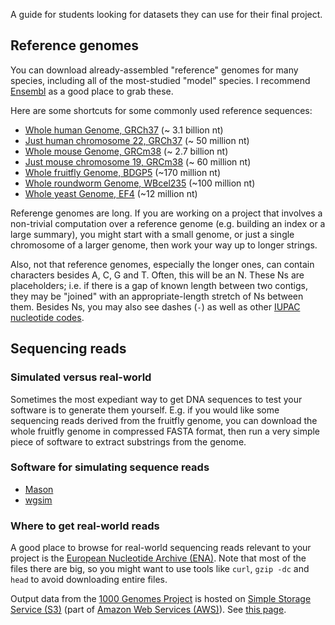 A guide for students looking for datasets they can use for their final project.

Reference genomes
-----------------

You can download already-assembled "reference" genomes for many species,
including all of the most-studied "model" species.  I recommend [Ensembl]
as a good place to grab these.

[Ensembl]: http://useast.ensembl.org/index.html

Here are some shortcuts for some commonly used reference sequences:

* [Whole human Genome, GRCh37](ftp://ftp.ensembl.org/pub/release-73/fasta/homo_sapiens/dna/Homo_sapiens.GRCh37.73.dna.toplevel.fa.gz) (~ 3.1 billion nt)
* [Just human chromosome 22, GRCh37](ftp://ftp.ensembl.org/pub/release-73/fasta/homo_sapiens/dna/Homo_sapiens.GRCh37.73.dna.chromosome.22.fa.gz) (~ 50 million nt)
* [Whole mouse Genome, GRCm38](ftp://ftp.ensembl.org/pub/release-73/fasta/mus_musculus/dna/Mus_musculus.GRCm38.73.dna.toplevel.fa.gz) (~ 2.7 billion nt)
* [Just mouse chromosome 19, GRCm38](ftp://ftp.ensembl.org/pub/release-73/fasta/mus_musculus/dna/Mus_musculus.GRCm38.73.dna.chromosome.19.fa.gz) (~ 60 million nt)
* [Whole fruitfly Genome, BDGP5](ftp://ftp.ensembl.org/pub/release-73/fasta/drosophila_melanogaster/dna/Drosophila_melanogaster.BDGP5.73.dna.toplevel.fa.gz) (~170 million nt)
* [Whole roundworm Genome, WBcel235](ftp://ftp.ensembl.org/pub/release-73/fasta/caenorhabditis_elegans/dna/Caenorhabditis_elegans.WBcel235.73.dna.toplevel.fa.gz) (~100 million nt)
* [Whole yeast Genome, EF4](ftp://ftp.ensembl.org/pub/release-73/fasta/saccharomyces_cerevisiae/dna/Saccharomyces_cerevisiae.EF4.73.dna.toplevel.fa.gz) (~12 million nt)

Referenge genomes are long.
If you are working on a project that involves a non-trivial computation
over a reference genome (e.g. building an index or a large summary), you
might start with a small genome, or just a single chromosome of a larger
genome, then work your way up to longer strings.

Also, not that reference genomes, especially the longer ones, can contain
characters besides A, C, G and T.  Often, this will be an N.  These Ns
are placeholders; i.e. if there is a gap of known length between two
contigs, they may be "joined" with an appropriate-length stretch of Ns
between them.  Besides Ns, you may also see dashes (`-`) as well as other
[IUPAC nucleotide codes](http://www.bioinformatics.org/sms/iupac.html).

Sequencing reads
----------------

### Simulated versus real-world

Sometimes the most expediant way to get DNA sequences to test your software is to
generate them yourself.  E.g. if you would like some sequencing reads derived from
the fruitfly genome, you can download the whole fruitfly genome in compressed FASTA format, then run a very
simple piece of software to extract substrings from the genome.

### Software for simulating sequence reads

* [Mason](http://www.seqan.de/projects/mason/)
* [wgsim](https://github.com/lh3/wgsim)

### Where to get real-world reads

A good place to browse for real-world sequencing reads relevant to your project is the
[European Nucleotide Archive (ENA)](http://www.ebi.ac.uk/ena/).  Note that
most of the files there are big, so you might want to use tools like `curl`,
`gzip -dc` and `head` to avoid downloading entire files.

Output data from the [1000 Genomes Project] is hosted on [Simple Storage Service (S3)]
(part of [Amazon Web Services (AWS)]).  See [this page](http://aws.amazon.com/1000genomes/).

[1000 Genomes Project]: http://www.1000genomes.org
[Simple Storage Service (S3)]: http://aws.amazon.com/s3/
[Amazon Web Services (AWS)]: http://aws.amazon.com
